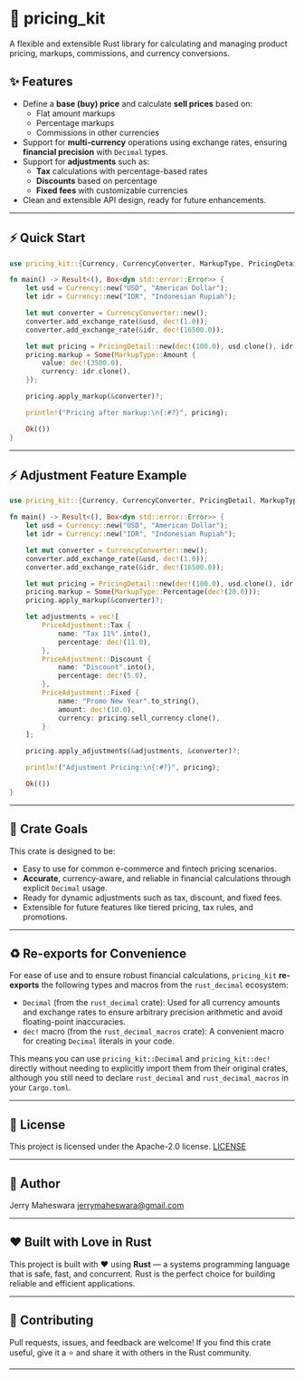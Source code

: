 # 🧮 pricing_kit

A flexible and extensible Rust library for calculating and managing product pricing, markups, commissions, and currency conversions.

## ✨ Features

- Define a **base (buy) price** and calculate **sell prices** based on:
  - Flat amount markups
  - Percentage markups
  - Commissions in other currencies
- Support for **multi-currency** operations using exchange rates, ensuring **financial precision** with `Decimal` types.
- Support for **adjustments** such as:
  - **Tax** calculations with percentage-based rates
  - **Discounts** based on percentage
  - **Fixed fees** with customizable currencies
- Clean and extensible API design, ready for future enhancements.

---

## ⚡ Quick Start

```rust
use pricing_kit::{Currency, CurrencyConverter, MarkupType, PricingDetail, dec};

fn main() -> Result<(), Box<dyn std::error::Error>> {
    let usd = Currency::new("USD", "American Dollar");
    let idr = Currency::new("IDR", "Indonesian Rupiah");

    let mut converter = CurrencyConverter::new();
    converter.add_exchange_rate(&usd, dec!(1.0));
    converter.add_exchange_rate(&idr, dec!(16500.0));

    let mut pricing = PricingDetail::new(dec!(100.0), usd.clone(), idr.clone());
    pricing.markup = Some(MarkupType::Amount {
        value: dec!(3500.0),
        currency: idr.clone(),
    });

    pricing.apply_markup(&converter)?;

    println!("Pricing after markup:\n{:#?}", pricing);

    Ok(())
}
```

---

## ⚡ Adjustment Feature Example

```rust
use pricing_kit::{Currency, CurrencyConverter, PricingDetail, MarkupType, PriceAdjustment, dec};

fn main() -> Result<(), Box<dyn std::error::Error>> {
    let usd = Currency::new("USD", "American Dollar");
    let idr = Currency::new("IDR", "Indonesian Rupiah");

    let mut converter = CurrencyConverter::new();
    converter.add_exchange_rate(&usd, dec!(1.0));
    converter.add_exchange_rate(&idr, dec!(16500.0));

    let mut pricing = PricingDetail::new(dec!(100.0), usd.clone(), idr.clone());
    pricing.markup = Some(MarkupType::Percentage(dec!(20.0)));
    pricing.apply_markup(&converter)?;

    let adjustments = vec![
        PriceAdjustment::Tax {
            name: "Tax 11%".into(),
            percentage: dec!(11.0),
        },
        PriceAdjustment::Discount {
            name: "Discount".into(),
            percentage: dec!(5.0),
        },
        PriceAdjustment::Fixed {
            name: "Promo New Year".to_string(),
            amount: dec!(10.0),
            currency: pricing.sell_currency.clone(),
        }
    ];

    pricing.apply_adjustments(&adjustments, &converter)?;

    println!("Adjustment Pricing:\n{:#?}", pricing);

    Ok(())
}
```

---

## 🎯 Crate Goals

This crate is designed to be:

- Easy to use for common e-commerce and fintech pricing scenarios.
- **Accurate**, currency-aware, and reliable in financial calculations through explicit `Decimal` usage.
- Ready for dynamic adjustments such as tax, discount, and fixed fees.
- Extensible for future features like tiered pricing, tax rules, and promotions.

---

## ♻️ Re-exports for Convenience

For ease of use and to ensure robust financial calculations, `pricing_kit` **re-exports** the following types and macros from the `rust_decimal` ecosystem:

-   `Decimal` (from the `rust_decimal` crate): Used for all currency amounts and exchange rates to ensure arbitrary precision arithmetic and avoid floating-point inaccuracies.
-   `dec!` macro (from the `rust_decimal_macros` crate): A convenient macro for creating `Decimal` literals in your code.

This means you can use `pricing_kit::Decimal` and `pricing_kit::dec!` directly without needing to explicitly import them from their original crates, although you still need to declare `rust_decimal` and `rust_decimal_macros` in your `Cargo.toml`.

---

## 📖 License

This project is licensed under the Apache-2.0 license. [LICENSE](http://www.apache.org/licenses/LICENSE-2.0.txt)

---

## 🧑 Author
Jerry Maheswara <jerrymaheswara@gmail.com>

---

## ❤️ Built with Love in Rust

This project is built with ❤️ using **Rust** — a systems programming language that is safe, fast, and concurrent. Rust is the perfect choice for building reliable and efficient applications.

---

## 👋 Contributing

Pull requests, issues, and feedback are welcome!
If you find this crate useful, give it a ⭐ and share it with others in the Rust community.

---
